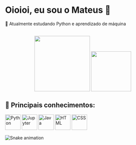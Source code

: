 # Oioioi, eu sou o Mateus 🌴
🌴 Atualmente estudando Python e aprendizado de máquina

<br>
<div align="center">
  <img height="180em" src="https://github-readme-stats.vercel.app/api?username=mateussb31&show_icons=true&theme=merko&include_all_commits=true&count_private=true"/>
  <img height="130em" src="https://github-readme-stats.vercel.app/api/top-langs/?username=mateussb31&layout=compact&langs_count=7&theme=merko"/>
</div>




## 🌴 Principais conhecimentos:
<div display=inline">
<img alt="Python" height="50" width="50" src="https://cdn.jsdelivr.net/gh/devicons/devicon/icons/python/python-original.svg" />
<img alt="Jupyter" height="50" width="50" src="https://cdn.jsdelivr.net/gh/devicons/devicon/icons/jupyter/jupyter-original.svg" />
<img alt="Java" height="50" width="50" src="https://cdn.jsdelivr.net/gh/devicons/devicon/icons/java/java-original.svg" />
<img alt="HTML" height="50" width="50" src="https://cdn.jsdelivr.net/gh/devicons/devicon/icons/html5/html5-original.svg" />
<img alt="CSS" height="50" width="50" src="https://cdn.jsdelivr.net/gh/devicons/devicon/icons/css3/css3-original.svg" />
</div>

 ![Snake animation](https://github.com/mateussb31/mateussb31/blob/output/github-contribution-grid-snake.svg)
